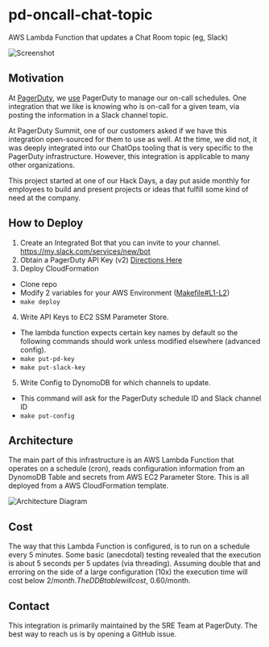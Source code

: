 # pd-oncall-chat-topic
AWS Lambda Function that updates a Chat Room topic (eg, Slack)

![Screenshot](https://raw.githubusercontent.com/PagerDuty/pd-oncall-chat-topic/master/screenshot.png)


## Motivation
At [PagerDuty](https://www.pagerduty.com/), we
[use](https://www.pagerduty.com/blog/how-does-pagerduty-use-pagerduty/)
PagerDuty to manage our on-call schedules. One integration that we like is
knowing who is on-call for a given team, via posting the information in a Slack
channel topic.

At PagerDuty Summit, one of our customers asked if we have this integration
open-sourced for them to use as well. At the time, we did not, it was deeply
integrated into our ChatOps tooling that is very specific to the PagerDuty
infrastructure. However, this integration is applicable to many other
organizations.

This project started at one of our Hack Days, a day put aside monthly for
employees to build and present projects or ideas that fulfill some kind of need
at the company.

## How to Deploy
1. Create an Integrated Bot that you can invite to your channel. https://my.slack.com/services/new/bot
2. Obtain a PagerDuty API Key (v2) [Directions Here](https://support.pagerduty.com/docs/using-the-api#section-generating-an-api-key)
3. Deploy CloudFormation
  - Clone repo
  - Modify 2 variables for your AWS Environment
    ([Makefile#L1-L2](https://github.com/PagerDuty/pd-oncall-chat-topic/blob/master/Makefile#L1-L2))
  - `make deploy`
4. Write API Keys to EC2 SSM Parameter Store.
  - The lambda function expects certain key names by default so the following
    commands should work unless modified elsewhere (advanced config).
  - `make put-pd-key`
  - `make put-slack-key`
5. Write Config to DynomoDB for which channels to update.
  - This command will ask for the PagerDuty schedule ID and Slack channel ID
  - `make put-config`


## Architecture
The main part of this infrastructure is an AWS Lambda Function that operates on
a schedule (cron), reads configuration information from an DynomoDB Table and
secrets from AWS EC2 Parameter Store. This is all deployed from a AWS
CloudFormation template.

![Architecture Diagram](https://raw.githubusercontent.com/PagerDuty/pd-oncall-chat-topic/master/diagram.png)

## Cost
The way that this Lambda Function is configured, is to run on a schedule every 5
minutes. Some basic (anecdotal) testing revealed that the execution is about 5
seconds per 5 updates (via threading). Assuming double that and erroring on the
side of a large configuration (10x) the execution time will cost below $2/month.
The DDB table will cost, ~$0.60/month.


## Contact
This integration is primarily maintained by the SRE Team at PagerDuty. The best
way to reach us is by opening a GitHub issue.
